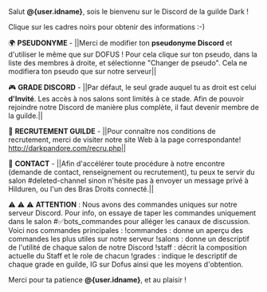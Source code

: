 Salut **@{user.idname}**, sois le bienvenu sur le Discord de la guilde Dark ! 

Clique sur les cadres noirs pour obtenir des informations :-) 

🌍 **PSEUDONYME** - ||Merci de modifier ton __pseudonyme Discord__ et d'utiliser le même que sur DOFUS ! Pour cela clique sur ton pseudo, dans la liste des membres à droite, et sélectionne "Changer de pseudo". Cela ne modifiera ton pseudo que sur notre serveur||

 🎮 **GRADE DISCORD** - ||Par défaut, le seul grade auquel tu as droit est celui __d'Invité__. Les accès à nos salons sont limités à ce stade.
Afin de pouvoir rejoindre notre Discord de manière plus complète, il faut devenir membre de la guilde.||

📢 **RECRUTEMENT GUILDE** - ||Pour connaître nos conditions de recrutement, merci de visiter notre site Web à la page correspondante!
http://darkpandore.com/recru.php||

 💬  **CONTACT** - ||Afin d'accélérer toute procédure à notre encontre (demande de contact, renseignement ou recrutement), tu peux te servir du salon #deleted-channel  sinon n'hésite pas à envoyer un message privé à Hilduren, ou l'un des Bras Droits connecté.||

⚠ ⚠ ⚠ **ATTENTION** : Nous avons des commandes uniques sur notre serveur Discord. Pour info, on essaye de taper les commandes uniquement dans le salon #✅bots_commandes pour alléger les canaux de discussion. Voici nos commandes principales :
!commandes : donne un aperçu des commandes les plus utiles sur notre serveur
!salons : donne un descriptif de l'utilité de chaque salon de notre Discord
!staff : décrit la composition actuelle du Staff et le role de chacun
!grades : indique le descriptif de chaque grade en guilde, IG sur Dofus ainsi que les moyens d'obtention.

Merci pour ta patience **@{user.idname}**, et au plaisir ! 
